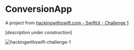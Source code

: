 # ConversionApp

A project from [hackingwithswift.com - SwiftUI - Challenge 1](https://www.hackingwithswift.com/100/swiftui/19)

[*description under construction*]


![hackingwithswift-challenge-1](https://user-images.githubusercontent.com/129122862/235525045-4abeeba0-ceb4-40d9-a267-82d06b0aa629.png)
